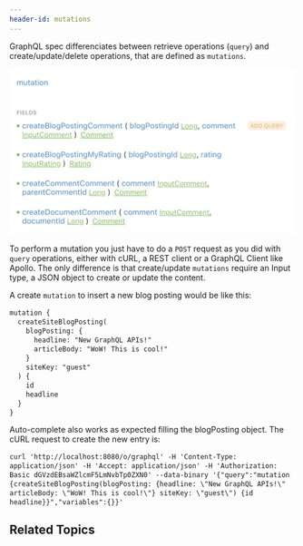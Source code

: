 ```yaml
---
header-id: mutations
---
```


GraphQL spec differenciates between retrieve operations (`query`) and create/update/delete operations, that are defined as `mutations`. 

![Figure 1: GraphQL Mutations definition](../../../images/graphql-mutation.png)

To perform a mutation you just have to do a `POST` request as you did with `query` operations, either with cURL, a REST client or a GraphQL Client like Apollo. The only difference is that create/update `mutations` require an Input type, a JSON object to create or update the content.

A create `mutation` to insert a new blog posting would be like this:

```
mutation {
  createSiteBlogPosting(
    blogPosting: {
      headline: "New GraphQL APIs!"
      articleBody: "WoW! This is cool!"
    }
    siteKey: "guest"
  ) {
    id
    headline
  }
}
```

Auto-complete also works as expected filling the blogPosting object. The cURL request to create the new entry is:

```
curl 'http://localhost:8080/o/graphql' -H 'Content-Type: application/json' -H 'Accept: application/json' -H 'Authorization: Basic dGVzdEBsaWZlcmF5LmNvbTp0ZXN0' --data-binary '{"query":"mutation {createSiteBlogPosting(blogPosting: {headline: \"New GraphQL APIs!\" articleBody: \"WoW! This is cool!\"} siteKey: \"guest\") {id headline}}","variables":{}}'
```

## Related Topics

